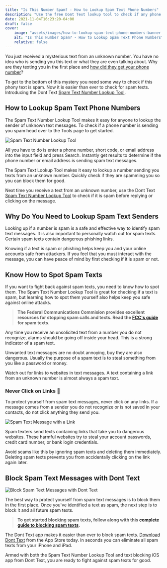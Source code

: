 ```yaml
---
title: "Is This Number Spam? - How to Lookup Spam Text Phone Numbers"
description: "Use the free Dont Text lookup tool to check if any phone number or email address is used to send spam text messages."
date: 2021-11-04T16:23:20-04:00
draft: false
cover:
    image: "assets/images/how-to-lookup-spam-text-phone-numbers-banner.png"
    alt: "Is This Number Spam? - How to Lookup Spam Text Phone Numbers"
    relative: false 
---
```


You just received a mysterious text from an unknown number. You have no idea who is sending you this text or what they are even talking about. Why are they texting you in the first place and [how did they get your phone number](/blog/why-am-i-getting-spam-text-messages)?

To get to the bottom of this mystery you need some way to check if this phony text is spam. Now it is easier than ever to check for spam texts. Introducing the Dont Text [Spam Text Number Lookup Tool](/spam-text-number-lookup).

## How to Lookup Spam Text Phone Numbers

The Spam Text Number Lookup Tool makes it easy for anyone to lookup the sender of unknown text messages. To check if a phone number is sending you spam head over to the Tools page to get started.

![Spam Text Number Lookup Tool](/assets/images/launching-spam-text-number-lookup-tool.png#center "Spam Text Number Lookup Tool")

All you have to do is enter a phone number, short code, or email address into the input field and press Search. Instantly get results to determine if the phone number or email address is sending spam text messages.

The Spam Text Lookup Tool makes it easy to lookup a number sending you texts from an unknown number. Quickly check if they are spamming you so you can block them for good.

Next time you receive a text from an unknown number, use the Dont Text [Spam Text Number Lookup Tool](/spam-text-number-lookup) to check if it is spam before replying or clicking on the message.

## Why Do You Need to Lookup Spam Text Senders

Looking up if a number is spam is a safe and effective way to identify spam text messages. It is also important to personally watch out for spam texts. Certain spam texts contain dangerous phishing links. 

Knowing if a text is spam or phishing helps keep you and your online accounts safe from attackers. If you feel that you must interact with the message, you can have peace of mind by first checking if it is spam or not.

## Know How to Spot Spam Texts

If you want to fight back against spam texts, you need to know how to spot them. The Spam Text Number Lookup Tool is great for checking if a text is spam, but learning how to spot them yourself also helps keep you safe against online attacks.

> **The Federal Communications Commision provides excellent resources for stopping spam calls and texts. Read the [FCC's guide](https://www.fcc.gov/consumers/guides/stop-unwanted-robocalls-and-texts) for spam texts.**

Any time you receive an unsolicited text from a number you do not recognize, alarms should be going off inside your head. This is a strong indicator of a spam text. 

Unwanted text messages are no doubt annoying, buy they are also dangerous. Usually the purpose of a spam text is to steal something from you like a password or money.

Watch out for links to websites in text messages. A text containing a link from an unknown number is almost always a spam text.

### Never Click on Links 🛑

To protect yourself from spam text messages, never click on any links. If a message comes from a sender you do not recognize or is not saved in your contacts, do not click anything they send you.

![Spam Text Message with a Link](/assets/images/spamTextWithLink.jpeg#center "Spam Text Message with a Link")

Spam texters send texts containing links that take you to dangerous websites. These harmful websites try to steal your account passwords, credit card number, or bank login credentials.

Avoid scams like this by ignoring spam texts and deleting them immediately. Deleting spam texts prevents you from accidentally clicking on the link again later.

## Block Spam Text Messages with Dont Text

![Block Spam Text Messages with Dont Text](/assets/images/welcomeScreen.png#center "Block Spam Text Messages with Dont Text")

The best way to protect yourself from spam text messages is to block them in the first place. Once you've identified a text as spam, the next step is to block it and all future spam texts. 

>**To get started blocking spam texts, follow along with this [complete guide to blocking spam texts](/blog/block-spam-texts).**

The Dont Text app makes it easier than ever to block spam texts. [Download Dont Text](https://apps.apple.com/us/app/dont-text/id1540836811) from the App Store today. In seconds you can eliminate all spam texts from your iPhone and iPad. 

Armed with both the Spam Text Number Lookup Tool and text blocking iOS app from Dont Text, you are ready to fight against spam texts for good.